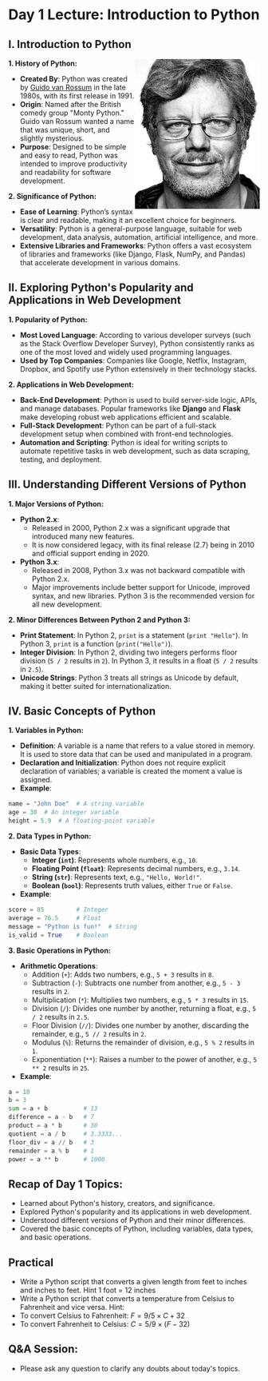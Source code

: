 # Day 1 Lecture: Introduction to Python

## I. Introduction to Python

**1. History of Python:**
  <img src="../fig/GuidoVanRossum.jpeg" align="right" height="300" width="250">
   - **Created By**: Python was created by [Guido van Rossum](https://www.youtube.com/watch?v=J0Aq44Pze-w) in the late 1980s, with its first release in 1991.
   - **Origin**: Named after the British comedy group "Monty Python." Guido van Rossum wanted a name that was unique, short, and slightly mysterious.
   - **Purpose**: Designed to be simple and easy to read, Python was intended to improve productivity and readability for software development.

**2. Significance of Python:**

   - **Ease of Learning**: Python’s syntax is clear and readable, making it an excellent choice for beginners.
   - **Versatility**: Python is a general-purpose language, suitable for web development, data analysis, automation, artificial intelligence, and more.
   - **Extensive Libraries and Frameworks**: Python offers a vast ecosystem of libraries and frameworks (like Django, Flask, NumPy, and Pandas) that accelerate development in various domains.

## II. Exploring Python's Popularity and Applications in Web Development

**1. Popularity of Python:**

   - **Most Loved Language**: According to various developer surveys (such as the Stack Overflow Developer Survey), Python consistently ranks as one of the most loved and widely used programming languages.
   - **Used by Top Companies**: Companies like Google, Netflix, Instagram, Dropbox, and Spotify use Python extensively in their technology stacks.

**2. Applications in Web Development:**

   - **Back-End Development**: Python is used to build server-side logic, APIs, and manage databases. Popular frameworks like **Django** and **Flask** make developing robust web applications efficient and scalable.
   - **Full-Stack Development**: Python can be part of a full-stack development setup when combined with front-end technologies.
   - **Automation and Scripting**: Python is ideal for writing scripts to automate repetitive tasks in web development, such as data scraping, testing, and deployment.

## III. Understanding Different Versions of Python

**1. Major Versions of Python:**

   - **Python 2.x**:
     - Released in 2000, Python 2.x was a significant upgrade that introduced many new features.
     - It is now considered legacy, with its final release (2.7) being in 2010 and official support ending in 2020.
   - **Python 3.x**:
     - Released in 2008, Python 3.x was not backward compatible with Python 2.x.
     - Major improvements include better support for Unicode, improved syntax, and new libraries. Python 3 is the recommended version for all new development.

**2. Minor Differences Between Python 2 and Python 3:**

   - **Print Statement**: In Python 2, `print` is a statement (`print "Hello"`). In Python 3, `print` is a function (`print("Hello")`).
   - **Integer Division**: In Python 2, dividing two integers performs floor division (`5 / 2` results in `2`). In Python 3, it results in a float (`5 / 2` results in `2.5`).
   - **Unicode Strings**: Python 3 treats all strings as Unicode by default, making it better suited for internationalization.

## IV. Basic Concepts of Python

**1. Variables in Python:**

   - **Definition**: A variable is a name that refers to a value stored in memory. It is used to store data that can be used and manipulated in a program.
   - **Declaration and Initialization**: Python does not require explicit declaration of variables; a variable is created the moment a value is assigned.
   - **Example**:
   ```python
   name = "John Doe"  # A string variable
   age = 30  # An integer variable
   height = 5.9  # A floating-point variable
   ```

**2. Data Types in Python:**

   - **Basic Data Types**:
     - **Integer (`int`)**: Represents whole numbers, e.g., `10`.
     - **Floating Point (`float`)**: Represents decimal numbers, e.g., `3.14`.
     - **String (`str`)**: Represents text, e.g., `"Hello, World!"`.
     - **Boolean (`bool`)**: Represents truth values, either `True` or `False`.
   - **Example**:
   ```python
   score = 85         # Integer
   average = 76.5     # Float
   message = "Python is fun!"  # String
   is_valid = True    # Boolean
   ```

**3. Basic Operations in Python:**

   - **Arithmetic Operations**:
     - Addition (`+`): Adds two numbers, e.g., `5 + 3` results in `8`.
     - Subtraction (`-`): Subtracts one number from another, e.g., `5 - 3` results in `2`.
     - Multiplication (`*`): Multiplies two numbers, e.g., `5 * 3` results in `15`.
     - Division (`/`): Divides one number by another, returning a float, e.g., `5 / 2` results in `2.5`.
     - Floor Division (`//`): Divides one number by another, discarding the remainder, e.g., `5 // 2` results in `2`.
     - Modulus (`%`): Returns the remainder of division, e.g., `5 % 2` results in `1`.
     - Exponentiation (`**`): Raises a number to the power of another, e.g., `5 ** 2` results in `25`.
   - **Example**:
   ```python
   a = 10
   b = 3
   sum = a + b          # 13
   difference = a - b   # 7
   product = a * b      # 30
   quotient = a / b     # 3.3333...
   floor_div = a // b   # 3
   remainder = a % b    # 1
   power = a ** b       # 1000
   ```

## Recap of Day 1 Topics:

   - Learned about Python's history, creators, and significance.
   - Explored Python's popularity and its applications in web development.
   - Understood different versions of Python and their minor differences.
   - Covered the basic concepts of Python, including variables, data types, and basic operations.

## Practical

- Write a Python script that converts a given length from feet to inches and inches to feet. Hint 1 foot = 12 inches
- Write a Python script that converts a temperature from Celsius to Fahrenheit and vice versa.
Hint: 
- To convert Celsius to Fahrenheit: $F=9/5×C+32$  
- To convert Fahrenheit to Celsius: $C=5/9×(F−32)$  

## **Q&A Session:**

-  Please ask any question to clarify any doubts about today's topics.